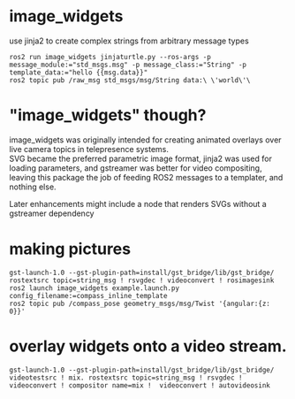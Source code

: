 # image_widgets
use jinja2 to create complex strings from arbitrary message types

```ros2 run image_widgets jinjaturtle.py --ros-args -p message_module:="std_msgs.msg" -p message_class:="String" -p template_data:="hello {{msg.data}}"```  
```ros2 topic pub /raw_msg std_msgs/msg/String data:\ \'world\'\```

# "image_widgets" though?
image_widgets was originally intended for creating animated overlays over live camera topics in telepresence systems.  
SVG became the preferred parametric image format, jinja2 was used for loading parameters, and gstreamer was better for video compositing, leaving this package the job of feeding ROS2 messages to a templater, and nothing else.

Later enhancements might include a node that renders SVGs without a gstreamer dependency

# making pictures
```gst-launch-1.0 --gst-plugin-path=install/gst_bridge/lib/gst_bridge/ rostextsrc topic=string_msg ! rsvgdec ! videoconvert ! rosimagesink```  
```ros2 launch image_widgets example.launch.py config_filename:=compass_inline_template```  
```ros2 topic pub /compass_pose geometry_msgs/msg/Twist '{angular:{z: 0}}'```


# overlay widgets onto a video stream.
```gst-launch-1.0 --gst-plugin-path=install/gst_bridge/lib/gst_bridge/  videotestsrc ! mix. rostextsrc topic=string_msg ! rsvgdec ! videoconvert ! compositor name=mix !  videoconvert ! autovideosink```
